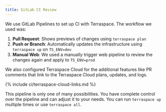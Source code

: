 ```yaml
---
title: GitLab CI Review
---
```


We use GitLab Pipelines to set up CI with Terraspace. The workflow we used was:

1. **Pull Request**: Shows previews of changes using `terraspace plan`
2. **Push or Branch**: Automatically updates the infrastructure using `terraspace up` on `TS_ENV=dev`
3. **Manual Web**: We used a manually trigger web pipeline to review the changes again and apply to `TS_ENV=prod`

We also configured Terraspace Cloud for the additional features like PR comments that link to the Terraspace Cloud plans, updates, and logs.

{% include ci/terraspace-cloud-links.md %}

This pipeline is only one of many possibilities. You have complete control over the pipeline and can adjust it to your needs. You can run `terraspace up` multiple times or use `terraspace all`.
